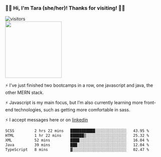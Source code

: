 ### 👋🏾 Hi, I'm Tara (she/her)! Thanks for visiting! 👋🏾
![visitors](https://visitor-badge.glitch.me/badge?page_id=qualmless)
<BR>
<img height="180em" src="https://github-readme-stats.vercel.app/api?username=qualmless&show_icons=true&hide_border=true&&count_private=true&include_all_commits=true" />

⚡️ I've just finished two bootcamps in a row, one javascript and java, the other MERN stack. 

⚡️ Javascript is my main focus, but I’m also currently learning more front-end technologies, such as getting more comfortable in sass. 

⚡️ I accept messages here or on <a href="https://www.linkedin.com/in/tarajdunmore/">linkedin</a>

<!--START_SECTION:waka-->

```txt
SCSS         2 hrs 22 mins   ███████████░░░░░░░░░░░░░░   43.95 %
HTML         1 hr 22 mins    ██████▒░░░░░░░░░░░░░░░░░░   25.32 %
XML          52 mins         ████░░░░░░░░░░░░░░░░░░░░░   16.04 %
Java         39 mins         ███░░░░░░░░░░░░░░░░░░░░░░   12.04 %
TypeScript   8 mins          ▓░░░░░░░░░░░░░░░░░░░░░░░░   02.47 %
```

<!--END_SECTION:waka-->

<!--
**qualmless/qualmless** is a ✨ _special_ ✨ repository because its `README.md` (this file) appears on your GitHub profile.

Here are some ideas to get you started:
- 🔭 I’m currently working on ...
- 👯 I’m looking to collaborate on ...
- 🤔 I’m looking for help with ...
- 💬 Ask me about ...
- 📫 How to reach me: ...
- ⚡ Fun fact: ...
-->
